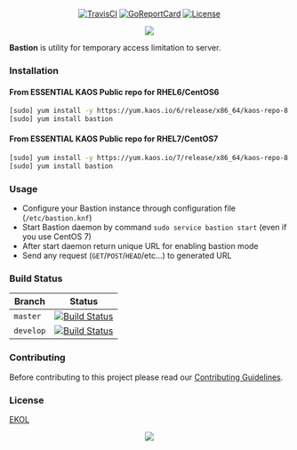 <p align="center">
  <a href="https://travis-ci.org/essentialkaos/bastion"><img src="https://travis-ci.org/essentialkaos/bastion.svg?branch=master" alt="TravisCI"></a>
  <a href="https://goreportcard.com/report/github.com/essentialkaos/bastion"><img src="https://goreportcard.com/badge/github.com/essentialkaos/bastion" alt="GoReportCard"></a>
  <a href="https://essentialkaos.com/ekol"><img src="https://gh.kaos.io/ekol.svg" alt="License"></a>
</p>

<p align="center"><a href="#readme"><img src="https://gh.kaos.io/bastion.svg"/></a></p>

**Bastion** is utility for temporary access limitation to server.

### Installation

#### From ESSENTIAL KAOS Public repo for RHEL6/CentOS6

```bash
[sudo] yum install -y https://yum.kaos.io/6/release/x86_64/kaos-repo-8.0-0.el6.noarch.rpm
[sudo] yum install bastion
```

#### From ESSENTIAL KAOS Public repo for RHEL7/CentOS7

```bash
[sudo] yum install -y https://yum.kaos.io/7/release/x86_64/kaos-repo-8.0-0.el7.noarch.rpm
[sudo] yum install bastion
```

### Usage

* Configure your Bastion instance through configuration file (`/etc/bastion.knf`)
* Start Bastion daemon by command `sudo service bastion start` (even if you use CentOS 7)
* After start daemon return unique URL for enabling bastion mode
* Send any request (`GET`/`POST`/`HEAD`/etc...) to generated URL

### Build Status

| Branch | Status |
|--------|--------|
| `master` | [![Build Status](https://travis-ci.org/essentialkaos/bastion.svg?branch=master)](https://travis-ci.org/essentialkaos/bastion) |
| `develop` | [![Build Status](https://travis-ci.org/essentialkaos/bastion.svg?branch=develop)](https://travis-ci.org/essentialkaos/bastion) |

### Contributing

Before contributing to this project please read our [Contributing Guidelines](https://github.com/essentialkaos/contributing-guidelines#contributing-guidelines).

### License

[EKOL](https://essentialkaos.com/ekol)

<p align="center"><a href="https://essentialkaos.com"><img src="https://gh.kaos.io/ekgh.svg"/></a></p>
